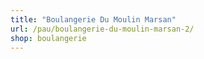 ```yaml
---
title: "Boulangerie Du Moulin Marsan"
url: /pau/boulangerie-du-moulin-marsan-2/
shop: boulangerie
---
```

